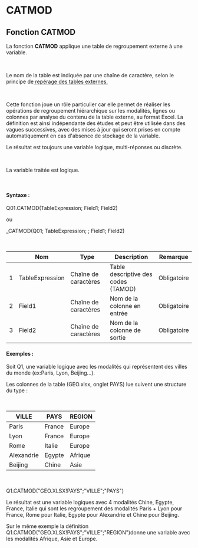 # CATMOD

## Fonction CATMOD

La fonction **CATMOD** applique une table de regroupement externe à une variable.

&nbsp;

Le nom de la table est indiquée par une chaîne de caractère, selon le principe de[ repérage des tables externes.](<Utilisationdetablesexternes1.md>)

&nbsp;

Cette fonction joue un rôle particulier car elle permet de réaliser les opérations de regroupement hiérarchique sur les modalités, lignes ou colonnes par analyse du contenu de la table externe, au format Excel. La définition est ainsi indépendante des études et peut être utilisée dans des vagues successives, avec des mises à jour qui seront prises en compte automatiquement en cas d'absence de stockage de la variable.&nbsp;

Le résultat est toujours une variable logique, multi-réponses ou discrète.

&nbsp;

La variable traitée est logique.

&nbsp;

#### Syntaxe :&nbsp;

Q01.CATMOD(TableExpression; Field1; Field2)

ou

\_CATMOD(Q01; TableExpression; ; Field1; Field2)

&nbsp;

| &nbsp; | **Nom** |**Type**|**Description**|**Remarque** |
| --- | --- | --- | --- | --- |
| &#49; | TableExpression | Chaîne de caractères | Table descriptive des codes (TAMOD) | Obligatoire |
| &#50; | Field1 | Chaîne de caractères | Nom de la colonne en entrée | Obligatoire |
| &#51; | Field2 | Chaîne de caractères | Nom de la colonne de sortie | Obligatoire |


#### Exemples :

Soit Q1, une variable logique avec les modalités qui représentent des villes du monde (ex:Paris, Lyon, Beijing...).

Les colonnes de la table (GEO.xlsx, onglet PAYS) lue suivent une structure du type :

&nbsp;

| **VILLE** |**PAYS**|**REGION** |
| --- | --- | --- |
| Paris | France | Europe |
| Lyon | France | Europe |
| Rome | Italie | Europe |
| Alexandrie | Egypte | Afrique |
| Beijing | Chine | Asie |


&nbsp;

Q1.CATMOD("GEO.XLSX\!PAYS";"VILLE";"PAYS")

Le résultat est une variable logiques avec 4 modalités Chine, Egypte, France, Italie qui sont les regroupement des modalités Paris + Lyon pour France, Rome pour Italie, Egypte pour Alexandrie et Chine pour Beijing.

Sur le même exemple la définition Q1.CATMOD("GEO.XLSX\!PAYS";"VILLE";"REGION")donne une variable avec les modalités Afrique, Asie et Europe.
